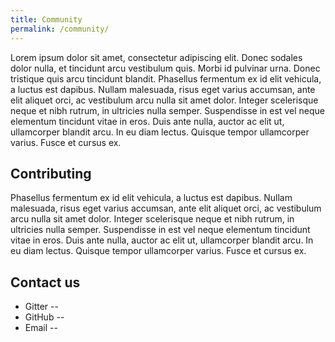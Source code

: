 ```yaml
---
title: Community
permalink: /community/
---
```


Lorem ipsum dolor sit amet, consectetur adipiscing elit. Donec sodales dolor nulla, et tincidunt arcu vestibulum quis. Morbi id pulvinar urna. Donec tristique quis arcu tincidunt blandit. Phasellus fermentum ex id elit vehicula, a luctus est dapibus. Nullam malesuada, risus eget varius accumsan, ante elit aliquet orci, ac vestibulum arcu nulla sit amet dolor. Integer scelerisque neque et nibh rutrum, in ultricies nulla semper. Suspendisse in est vel neque elementum tincidunt vitae in eros. Duis ante nulla, auctor ac elit ut, ullamcorper blandit arcu. In eu diam lectus. Quisque tempor ullamcorper varius. Fusce et cursus ex.

## Contributing

Phasellus fermentum ex id elit vehicula, a luctus est dapibus. Nullam malesuada, risus eget varius accumsan, ante elit aliquet orci, ac vestibulum arcu nulla sit amet dolor. Integer scelerisque neque et nibh rutrum, in ultricies nulla semper. Suspendisse in est vel neque elementum tincidunt vitae in eros. Duis ante nulla, auctor ac elit ut, ullamcorper blandit arcu. In eu diam lectus. Quisque tempor ullamcorper varius. Fusce et cursus ex.

## Contact us

* Gitter --
* GitHub --
* Email -- 